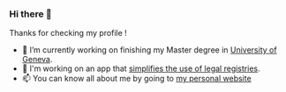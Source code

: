 ### Hi there 👋

Thanks for checking my profile !

- 🌱 I’m currently working on finishing my Master degree in [University of Geneva](https://www.unige.ch).
- 🔧 I'm working on an app that [simplifies the use of legal registries](https://www.lexoculus.ch).
- 📫 You can know all about me by going to [my personal website](https://www.theopirkl.me)

<!--
**Magelfik/Magelfik** is a ✨ _special_ ✨ repository because its `README.md` (this file) appears on your GitHub profile.

Here are some ideas to get you started:

- 🔭 I’m currently working on ...
- 🌱 I’m currently learning ...
- 👯 I’m looking to collaborate on ...
- 🤔 I’m looking for help with ...
- 💬 Ask me about ...
- 📫 How to reach me: ...
- 😄 Pronouns: ...
- ⚡ Fun fact: ...
-->
